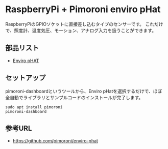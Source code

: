 # RaspberryPi + Pimoroni enviro pHat
RaspberryPiのGPIOソケットに直接差し込むタイプのセンサーです。
これだけで、照度計、温度気圧、モーション、アナログ入力を扱うことができます。

## 部品リスト
- [Enviro pHAT](https://www.switch-science.com/catalog/3218/)

## セットアップ
pimoroni-dashboardというツールから、Enviro pHatを選択するだけで、ほぼ全自動でライブラリとサンプルコードのインストールが完了します。

```
sudo apt install pimoroni
pimoroni-dashboard
```

## 参考URL

- <https://github.com/pimoroni/enviro-phat>
